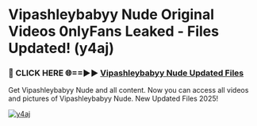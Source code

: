 # Vipashleybabyy Nude Original Videos 0nlyFans Leaked - Files Updated! (y4aj)

<h3>🔴 CLICK HERE 🌐==►► <a href="https://tinyurl.com/4mcuefdz" rel="nofollow">Vipashleybabyy Nude Updated Files</a></h3>

Get Vipashleybabyy Nude and all content. Now you can access all videos and pictures of Vipashleybabyy Nude. New Updated Files 2025!

[![y4aj](https://i.imgur.com/StAQSOY.gif)](https://tinyurl.com/4mcuefdz)

